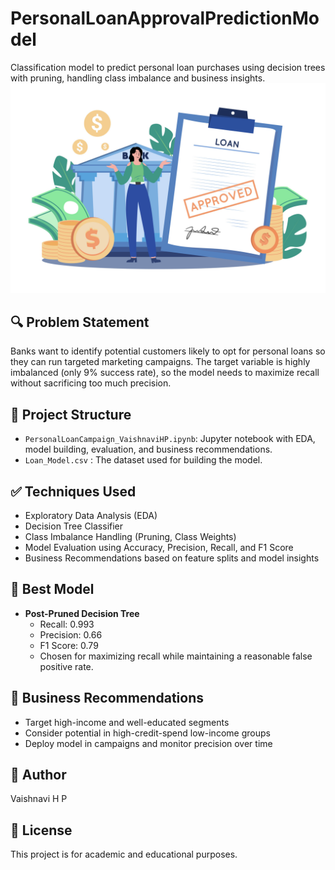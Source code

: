# PersonalLoanApprovalPredictionModel
Classification model to predict personal loan purchases using decision trees with pruning, handling class imbalance and business insights.
![Loan image](https://github.com/vaishnavipalyam/PersonalLoanApprovalPredictionModel/blob/main/bank-loan-successfully-illustration-concept-on-white-background-vector.jpg)

## 🔍 Problem Statement
Banks want to identify potential customers likely to opt for personal loans so they can run targeted marketing campaigns. The target variable is highly imbalanced (only 9% success rate), so the model needs to maximize recall without sacrificing too much precision.

## 📂 Project Structure
- `PersonalLoanCampaign_VaishnaviHP.ipynb`: Jupyter notebook with EDA, model building, evaluation, and business recommendations.
- `Loan_Model.csv` : The dataset used for building the model.

## ✅ Techniques Used
- Exploratory Data Analysis (EDA)
- Decision Tree Classifier
- Class Imbalance Handling (Pruning, Class Weights)
- Model Evaluation using Accuracy, Precision, Recall, and F1 Score
- Business Recommendations based on feature splits and model insights

## 🧠 Best Model
- **Post-Pruned Decision Tree**
  - Recall: 0.993
  - Precision: 0.66
  - F1 Score: 0.79
  - Chosen for maximizing recall while maintaining a reasonable false positive rate.

## 💼 Business Recommendations
- Target high-income and well-educated segments
- Consider potential in high-credit-spend low-income groups
- Deploy model in campaigns and monitor precision over time

## 📌 Author
Vaishnavi H P

## 📄 License
This project is for academic and educational purposes.
